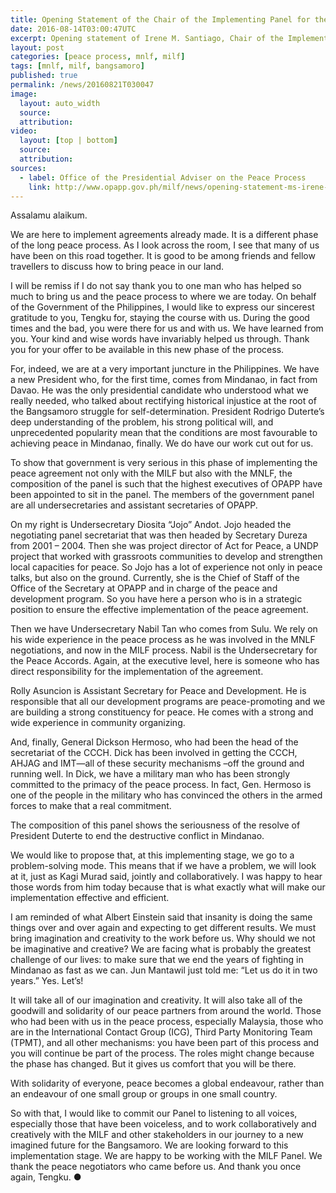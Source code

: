 ```yaml
---
title: Opening Statement of the Chair of the Implementing Panel for the Bangsamoro Accords
date: 2016-08-14T03:00:47UTC
excerpt: Opening statement of Irene M. Santiago, Chair of the Implementing Panel for the Bangsamoro Accords, on 13 August 2016 which was held in the Palace of the Golden Horses Hotel, Kuala Lumpur, Malaysia.
layout: post
categories: [peace process, mnlf, milf]
tags: [mnlf, milf, bangsamoro]
published: true
permalink: /news/20160821T030047
image:
  layout: auto_width
  source: 
  attribution: 
video:
  layout: [top | bottom]
  source: 
  attribution: 
sources:
  - label: Office of the Presidential Adviser on the Peace Process
    link: http://www.opapp.gov.ph/milf/news/opening-statement-ms-irene-m-santiago-chair-gph-implementing-panel-bangsamoro-accords-13
---
```


Assalamu alaikum.

We are here to implement agreements already made.  It is a different phase of the long peace process. As I look across the room, I see that many of us have been on this road together. It is good to be among friends and fellow travellers to discuss how to bring peace in our land. 

I will be remiss if I do not say thank you to one man who has helped so much to bring us and the peace process to where we are today.  On behalf of the Government of the Philippines, I would like to express our sincerest gratitude to you, Tengku for, staying the course with us.  During the good times and the bad, you were there for us and with us. We have learned from you. Your kind and wise words have invariably helped us through. Thank you for your offer to be available in this new phase of the process.

For, indeed, we are at a very important juncture in the Philippines. We have a new President who, for the first time, comes from Mindanao, in fact from Davao. He was the only presidential candidate who understood what we really needed, who talked about rectifying historical injustice at the root of the Bangsamoro struggle for self-determination. President Rodrigo Duterte’s deep understanding of the problem, his strong political will, and unprecedented popularity mean that the conditions are most favourable to achieving peace in Mindanao, finally.  We do have our work cut out for us.

To show that government is very serious in this phase of implementing the peace agreement not only with the MILF but also with the MNLF, the composition of the panel is such that the highest executives of OPAPP have been appointed to sit in the panel. The members of the government panel are all undersecretaries and assistant secretaries of OPAPP.

On my right is Undersecretary Diosita “Jojo” Andot. Jojo headed the negotiating panel secretariat that was then headed by Secretary Dureza from 2001 – 2004. Then she was project director of Act for Peace, a UNDP project that worked with grassroots communities to develop and strengthen local capacities for peace. So Jojo has a lot of experience not only in peace talks, but also on the ground. Currently, she is the Chief of Staff of the Office of the Secretary at OPAPP and in charge of the peace and development program. So you have here a person who is in a strategic position to ensure the effective implementation of the peace agreement.

Then we have Undersecretary Nabil Tan who comes from Sulu.  We rely on his wide experience in the peace process as he was involved in the MNLF negotiations, and now in the MILF process. Nabil is the Undersecretary for the Peace Accords. Again, at the executive level, here is someone who has direct responsibility for the implementation of the agreement.

Rolly Asuncion is Assistant Secretary for Peace and Development.  He is responsible that all our development programs are peace-promoting and we are building a strong constituency for peace.  He comes with a strong and wide experience in community organizing.

And, finally, General Dickson Hermoso, who had been the head of the secretariat of the CCCH. Dick has been involved in getting the CCCH, AHJAG and IMT—all of these security mechanisms –off the ground and running well. In Dick, we have a military man who has been strongly committed to the primacy of the peace process. In fact, Gen. Hermoso is one of the people in the military who has convinced the others in the armed forces to make that a real commitment.

The composition of this panel shows the seriousness of the resolve of President Duterte to end the destructive conflict in Mindanao.

We would like to propose that, at this implementing stage, we go to a problem-solving mode. This means that if we have a problem, we will look at it, just as Kagi Murad said, jointly and collaboratively. I was happy to hear those words from him today because that is what exactly what will make our implementation effective and efficient. 

I am reminded of what Albert Einstein said that insanity is doing the same things over and over again and expecting to get different results. We must bring imagination and creativity to the work before us. Why should we not be imaginative and creative? We are facing what is probably the greatest challenge of our lives: to make sure that we end the years of fighting in Mindanao as fast as we can. Jun Mantawil just told me: “Let us do it in two years.”  Yes. Let’s!

It will take all of our imagination and creativity.   It will also take all of the goodwill and solidarity of our peace partners from around the world. Those who had been with us in the peace process, especially Malaysia, those who are in the International Contact Group (ICG), Third Party Monitoring Team (TPMT), and all other mechanisms:  you have been part of this process and you will continue be part of the process. The roles might change because the phase has changed.  But it gives us comfort that you will be there. 

With solidarity of everyone, peace becomes a global endeavour, rather than an endeavour of one small group or groups in one small country.

So with that, I would like to commit our Panel to listening to all voices, especially those that have been voiceless, and to work collaboratively and creatively with the MILF and other stakeholders in our journey to a new imagined future for the Bangsamoro. We are looking forward to this implementation stage. We are happy to be working with the MILF Panel. We thank the peace negotiators who came before us.  And thank you once again, Tengku.
&#x25cf;
